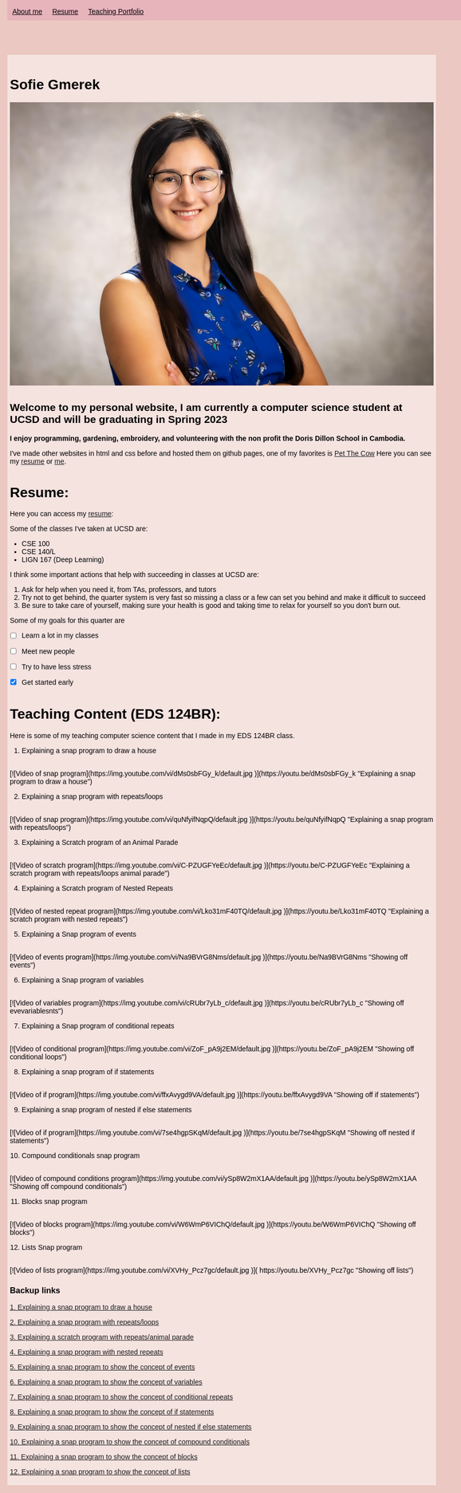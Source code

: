 <style>
body, html{
    background-color: #EBC8c1;
    font-family: Tahoma, sans-serif;
    color: black;
    scroll-behavior: smooth;
    margin-top: 20px;
    margin: auto;
    justify-content: center;
    max-width: 960px;
    margin-top: 30px;
}

.main{
    background-color: #F5E3E0;
    margin-top: 0px;
    padding:5px

}


.nav ul{    
 justify-content: center;

  background-color: #e8b4bc;;
  list-style-type: none;
  margin: 0px;
  margin-bottom:10px;
  padding: 0;
  overflow: hidden;
  color: black;
  position: fixed;
  width: 950px;
  top: 0; /* Position the navbar at the top of the page */
}

.nav li{
   display: inline;
   float: left;
  color: black;
  margin-top: 5px;
}

.nav a{
  display: block;
  padding: 10px;
  color: black;

}

.nav li a:hover {
  background-color:  #D282A6;
}



 </style>

<div class="nav">
<ul >
  <li><a href="#headshot">About me</a></li>
  <li ><a href="#resume">Resume</a></li>
  <li><a href="#teaching">Teaching Portfolio</a></li>
</ul>
</div>


<div class="main" markdown="1">

# Sofie Gmerek


<a name="headshot"></a>![my_headshot](headshot1.jpeg) 
## Welcome to my personal website, I am currently a computer science student at UCSD and will be graduating in Spring 2023

**I enjoy programming, gardening, embroidery, and volunteering with the non profit the Doris Dillon School in Cambodia.**


I've made other websites in html and css before and hosted them on github pages, one of my favorites is [Pet The Cow](https://petthecow.com/)
Here you can see my [resume](#resume) or [me](#headshot).



# <a name="resume"></a> Resume:
Here you can access my [resume](resume.png):


Some of the classes I've taken at UCSD are: 
- CSE 100 
- CSE 140/L 
- LIGN 167 (Deep Learning)

I think some important actions that help with succeeding in classes at UCSD are:
1. Ask for help when you need it, from TAs, professors, and tutors
2. Try not to get behind, the quarter system is very fast so missing a class or a few can set you behind and make it difficult to succeed
3. Be sure to take care of yourself, making sure your health is good and taking time to relax for yourself so you don't burn out.

Some of my goals for this quarter are
- [ ] Learn a lot in my classes
- [ ] Meet new people
- [ ] Try to have less stress
- [X] Get started early


# <a name="teaching"></a> Teaching Content (EDS 124BR):

Here is some of my teaching computer science content that I made in my EDS 124BR class.


1. Explaining a snap program to draw a house 
<br>
[![Video of snap program](https://img.youtube.com/vi/dMs0sbFGy_k/default.jpg
)](https://youtu.be/dMs0sbFGy_k "Explaining a snap program to draw a house")

2. Explaining a snap program with repeats/loops
<br>
[![Video of snap program](https://img.youtube.com/vi/quNfyifNqpQ/default.jpg
)](https://youtu.be/quNfyifNqpQ "Explaining a snap program with repeats/loops")

3. Explaining a Scratch program of an Animal Parade 
<br>
[![Video of scratch program](https://img.youtube.com/vi/C-PZUGFYeEc/default.jpg
)](https://youtu.be/C-PZUGFYeEc "Explaining a scratch program with repeats/loops animal parade")

4. Explaining a Scratch program of Nested Repeats
<br>
[![Video of nested repeat program](https://img.youtube.com/vi/Lko31mF40TQ/default.jpg
)](https://youtu.be/Lko31mF40TQ "Explaining a scratch program with nested repeats")

5. Explaining a Snap program of events
<br>
[![Video of events program](https://img.youtube.com/vi/Na9BVrG8Nms/default.jpg
)](https://youtu.be/Na9BVrG8Nms "Showing off events")

6. Explaining a Snap program of variables
<br>
[![Video of variables program](https://img.youtube.com/vi/cRUbr7yLb_c/default.jpg
)](https://youtu.be/cRUbr7yLb_c "Showing off evevariablesnts")

7. Explaining a Snap program of conditional repeats
<br>
[![Video of conditional program](https://img.youtube.com/vi/ZoF_pA9j2EM/default.jpg
)](https://youtu.be/ZoF_pA9j2EM "Showing off conditional loops")

8. Explaining a snap program of if statements
<br>
[![Video of if program](https://img.youtube.com/vi/ffxAvygd9VA/default.jpg
)](https://youtu.be/ffxAvygd9VA "Showing off if statements")

9. Explaining a snap program of nested if else statements
<br>
[![Video of if program](https://img.youtube.com/vi/7se4hgpSKqM/default.jpg
)](https://youtu.be/7se4hgpSKqM "Showing off nested if statements")

10. Compound conditionals snap program 
<br>
[![Video of compound conditions program](https://img.youtube.com/vi/ySp8W2mX1AA/default.jpg
)](https://youtu.be/ySp8W2mX1AA  "Showing off compound conditionals")

11. Blocks snap program 
<br>
[![Video of blocks program](https://img.youtube.com/vi/W6WmP6VIChQ/default.jpg
)](https://youtu.be/W6WmP6VIChQ "Showing off blocks")

 12. Lists Snap program
 <br>
[![Video of lists program](https://img.youtube.com/vi/XVHy_Pcz7gc/default.jpg
)]( https://youtu.be/XVHy_Pcz7gc  "Showing off lists")



### Backup links
[1. Explaining a snap program to draw a house ](https://youtu.be/dMs0sbFGy_k)


[2. Explaining a snap program with repeats/loops](https://youtu.be/quNfyifNqpQ)

[3. Explaining a scratch program with repeats/animal parade](https://youtu.be/C-PZUGFYeEc)

[4. Explaining a snap program with nested repeats](https://youtu.be/Lko31mF40TQ )

[5. Explaining a snap program to show the concept of events](https://youtu.be/Na9BVrG8Nms)

[6. Explaining a snap program to show the concept of variables](https://youtu.be/cRUbr7yLb_c)

[7. Explaining a snap program to show the concept of conditional repeats](https://youtu.be/ZoF_pA9j2EM)

[8. Explaining a snap program to show the concept of if statements](https://youtu.be/ffxAvygd9VA)

[9. Explaining a snap program to show the concept of nested if else statements](https://youtu.be/7se4hgpSKqM)

[10. Explaining a snap program to show the concept of compound conditionals](https://youtu.be/ySp8W2mX1AA)

[11. Explaining a snap program to show the concept of blocks ](https://youtu.be/W6WmP6VIChQ)

[12. Explaining a snap program to show the concept of lists ](https://youtu.be/XVHy_Pcz7gc )
</div>
